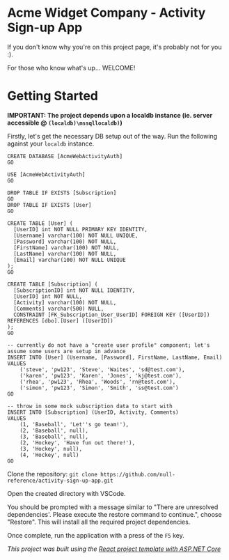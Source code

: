 # Acme Widget Company - Activity Sign-up App

If you don't know why you're on this project page, it's probably not for you :).

For those who know what's up... WELCOME!

# Getting Started

**IMPORTANT: The project depends upon a localdb instance (ie. server accessible @ `(localdb)\mssqllocaldb)`)**

Firstly, let's get the necessary DB setup out of the way. Run the following against your `localdb` instance.

```
CREATE DATABASE [AcmeWebActivityAuth]
GO

USE [AcmeWebActivityAuth]
GO

DROP TABLE IF EXISTS [Subscription]
GO
DROP TABLE IF EXISTS [User]
GO

CREATE TABLE [User] (
  [UserID] int NOT NULL PRIMARY KEY IDENTITY,
  [Username] varchar(100) NOT NULL UNIQUE,
  [Password] varchar(100) NOT NULL,
  [FirstName] varchar(100) NOT NULL,
  [LastName] varchar(100) NOT NULL,
  [Email] varchar(100) NOT NULL UNIQUE
);
GO

CREATE TABLE [Subscription] (
  [SubscriptionID] int NOT NULL IDENTITY,
  [UserID] int NOT NULL,
  [Activity] varchar(100) NOT NULL,
  [Comments] varchar(500) NULL,
  CONSTRAINT [FK_Subscription_User_UserID] FOREIGN KEY ([UserID]) REFERENCES [dbo].[User] ([UserID])
);
GO

-- currently do not have a "create user profile" component; let's assume some users are setup in advance
INSERT INTO [User] (Username, [Password], FirstName, LastName, Email)
VALUES
	('steve', 'pw123', 'Steve', 'Waites', 'sd@test.com'),
	('karen', 'pw123', 'Karen', 'Jones', 'kj@test.com'),
	('rhea', 'pw123', 'Rhea', 'Woods', 'rn@test.com'),
	('simon', 'pw123', 'Simon', 'Smith', 'ss@test.com')
GO

-- throw in some mock subscription data to start with
INSERT INTO [Subscription] (UserID, Activity, Comments)
VALUES 
	(1, 'Baseball', 'Let''s go team!'),
	(2, 'Baseball', null),
	(3, 'Baseball', null),
	(2, 'Hockey', 'Have fun out there!'),
	(3, 'Hockey', null),
	(4, 'Hockey', null)
GO
```

Clone the repository: `git clone https://github.com/null-reference/activity-sign-up-app.git`

Open the created directory with VSCode.

You should be prompted with a message similar to "There are unresolved dependencies'. Please execute the restore command to continue.", choose "Restore". This will install all the required project dependencies.

Once complete, run the application with a press of the `F5` key.

*This project was built using the [React project template with ASP.NET Core](https://docs.microsoft.com/en-us/aspnet/core/client-side/spa/react?view=aspnetcore-2.1&tabs=visual-studio)*

